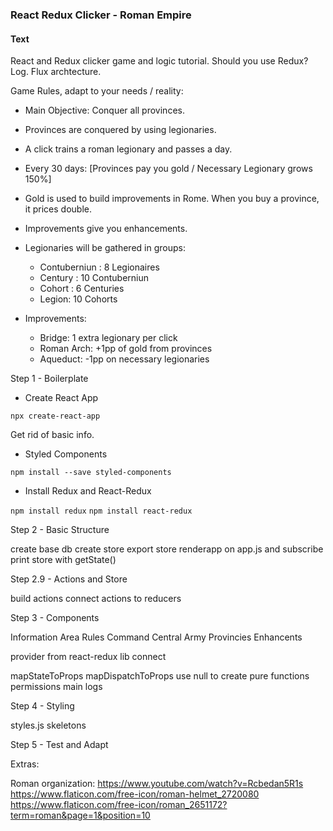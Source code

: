 ### React Redux Clicker - Roman Empire


#### Text

React and Redux clicker game and logic tutorial.
Should you use Redux?
Log.
Flux archtecture.

Game Rules, adapt to your needs / reality:

- Main Objective: Conquer all provinces.
- Provinces are conquered by using legionaries.
- A click trains a roman legionary and passes a day.
- Every 30 days: [Provinces pay you gold / Necessary Legionary grows 150%]
- Gold is used to build improvements in Rome. When you buy a province, it prices double.
- Improvements give you enhancements.


- Legionaries will be gathered in groups:
    - Contuberniun : 8 Legionaires
    - Century : 10 Contuberniun
    - Cohort : 6 Centuries
    - Legion: 10 Cohorts

- Improvements:
    - Bridge: 1 extra legionary per click
    - Roman Arch: +1pp of gold from provinces
    - Aqueduct: -1pp on necessary legionaries


Step 1 - Boilerplate

- Create React App

```npx create-react-app```

Get rid of basic info.


- Styled Components

```npm install --save styled-components```

- Install Redux and React-Redux

```npm install redux```
```npm install react-redux```


Step 2 - Basic Structure

create base db
create store
export store
renderapp on app.js and subscribe
print store with getState()


Step 2.9 - Actions and Store

build actions
connect actions to reducers


Step 3 - Components


Information Area
Rules
Command Central
Army
Provincies
Enhancents

provider from react-redux lib
connect

mapStateToProps
mapDispatchToProps
use null to create pure functions
permissions
main logs


Step 4 - Styling

styles.js
skeletons



Step 5 - Test and Adapt



Extras:

Roman organization: https://www.youtube.com/watch?v=Rcbedan5R1s
https://www.flaticon.com/free-icon/roman-helmet_2720080
https://www.flaticon.com/free-icon/roman_2651172?term=roman&page=1&position=10